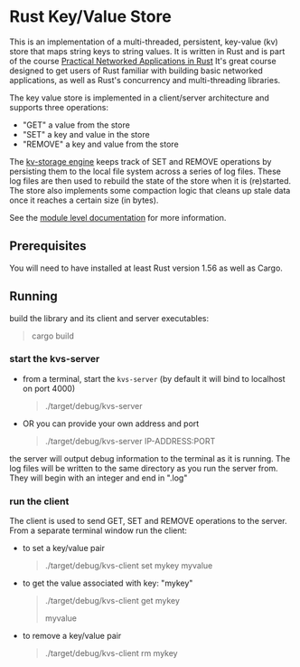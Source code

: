 # Rust Key/Value Store

This is an implementation of a multi-threaded, persistent, key-value (kv) store that maps string keys to string values.
It is written in Rust and is part of the course [Practical Networked Applications in Rust](https://github.com/pingcap/talent-plan/blob/master/courses/rust/README.md)
It's great course designed to get users of Rust familiar with building basic networked applications, as well as 
Rust's concurrency and multi-threading libraries.


The key value store is implemented in a client/server architecture and supports three operations:
- "GET" a value from the store
- "SET" a key and value in the store
- "REMOVE" a key and value from the store

The [kv-storage engine](./src/engine/kvs.rs) keeps track of SET and REMOVE operations by persisting them to the local 
file system across a series of log files.
These log files are then used to rebuild the state of the store when it is (re)started. The store also implements
some compaction logic that cleans up stale data once it reaches a certain size (in bytes).

See the [module level documentation](./src/lib.rs) for more information.


## Prerequisites
You will need to have installed at least Rust version 1.56 as well as Cargo.

## Running
build the library and its client and server executables:
> cargo build

### start the kvs-server
- from a terminal, start the `kvs-server` (by default it will bind to localhost on port 4000)
    > ./target/debug/kvs-server


- OR you can provide your own address and port
    > ./target/debug/kvs-server IP-ADDRESS:PORT

the server will output debug information to the terminal as it is running. The log files will be written to the same
directory as you run the server from. They will begin with an integer and end in ".log"


### run the client
The client is used to send GET, SET and REMOVE operations to the server.
From a separate terminal window run the client:

- to set a key/value pair
    > ./target/debug/kvs-client set mykey myvalue


- to get the value associated with key: "mykey"
    > ./target/debug/kvs-client get mykey
    >
    > myvalue


- to remove a key/value pair
    > ./target/debug/kvs-client rm mykey

